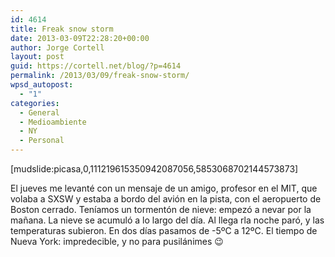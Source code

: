 ```yaml
---
id: 4614
title: Freak snow storm
date: 2013-03-09T22:28:20+00:00
author: Jorge Cortell
layout: post
guid: https://cortell.net/blog/?p=4614
permalink: /2013/03/09/freak-snow-storm/
wpsd_autopost:
  - "1"
categories:
  - General
  - Medioambiente
  - NY
  - Personal
---
```

[mudslide:picasa,0,111219615350942087056,5853068702144573873]

El jueves me levanté con un mensaje de un amigo, profesor en el MIT, que volaba a SXSW y estaba a bordo del avión en la pista, con el aeropuerto de Boston cerrado. Teníamos un tormentón de nieve: empezó a nevar por la mañana. La nieve se acumuló a lo largo del día. Al llega rla noche paró, y las temperaturas subieron. En dos días pasamos de -5ºC a 12ºC. El tiempo de Nueva York: impredecible, y no para pusilánimes 😉